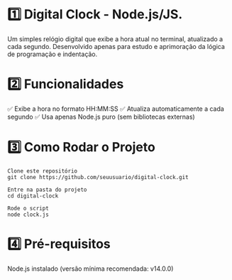 # 1️⃣ Digital Clock - Node.js/JS.

Um simples relógio digital que exibe a hora atual no terminal, atualizado a cada segundo.
Desenvolvido apenas para estudo e aprimoração da lógica de programação e indentação. 

# 2️⃣ Funcionalidades

✅ Exibe a hora no formato HH:MM:SS
✅ Atualiza automaticamente a cada segundo
✅ Usa apenas Node.js puro (sem bibliotecas externas)

# 3️⃣ Como Rodar o Projeto
```
Clone este repositório
git clone https://github.com/seuusuario/digital-clock.git

Entre na pasta do projeto
cd digital-clock

Rode o script
node clock.js
```

# 4️⃣ Pré-requisitos

Node.js instalado (versão mínima recomendada: v14.0.0)

